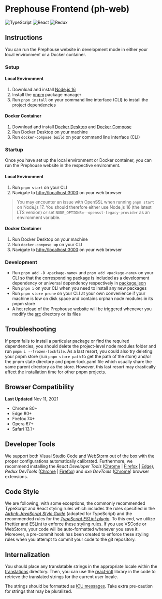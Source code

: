 # Prephouse Frontend (ph-web)

![TypeScript](https://img.shields.io/badge/typescript-%23007ACC.svg?style=for-the-badge&logo=typescript&logoColor=white)
![React](https://img.shields.io/badge/react-%2320232a.svg?style=for-the-badge&logo=react&logoColor=%2361DAFB)
![Redux](https://img.shields.io/badge/redux-%23593d88.svg?style=for-the-badge&logo=redux&logoColor=white)

## Instructions

You can run the Prephouse website in development mode in either your local environment or a Docker
container.

### Setup

#### Local Environment

1. Download and install [Node.js 16][node]
2. Install the [pnpm][] package manager
3. Run `pnpm install` on your command line interface (CLI) to install the
   [project dependencies](package.json)

#### Docker Container

1. Download and install [Docker Desktop][docker-desktop] and [Docker Compose][docker-compose]
2. Run Docker Desktop on your machine
3. Run `docker-compose build` on your command line interface (CLI)

### Startup

Once you have set up the local environment or Docker container, you can run the Prephouse website in
the respective environment.

#### Local Environment

1. Run `pnpm start` on your CLI
2. Navigate to <http://localhost:3000> on your web browser

> You may encounter an issue with OpenSSL when running `pnpm start` on Node.js 17. You should
> therefore either use Node.js 16 (the latest LTS version) _or_ set
> `NODE_OPTIONS=--openssl-legacy-provider` as an environment variable.

#### Docker Container

1. Run Docker Desktop on your machine
2. Run `docker-compose up` on your CLI
3. Navigate to <http://localhost:3000> on your web browser

[node]: https://nodejs.org/en/
[pnpm]: https://pnpm.io/installation
[docker-desktop]: https://www.docker.com/products/docker-desktop
[docker-compose]: https://docs.docker.com/compose/install/

### Development

- Run `pnpm add -D <package-name>` and `pnpm add <package-name>` on your CLI so that the
  corresponding package is included as a development dependency or universal dependency respectively
  in [package.json](package.json)
- Run `pnpm i` on your CLI when you need to install any new packages
- Run `pnpm store prune` on your CLI at your own convenience if your machine is low on disk space
  and contains orphan node modules in its pnpm store
- A hot reload of the Prephouse website will be triggered whenever you modify the [src](src)
  directory or its files

## Troubleshooting

If pnpm fails to install a particular package or find the required dependencies, you should delete
the project-level node modules folder and run `pnpm i --frozen-lockfile`. As a last resort, you
could also try deleting your pnpm store (run `pnpm store path` to get the path of the store) and/or
the pnpm state directory and pnpm-lock.yaml file which usually share the same parent directory as
the store. However, this last resort may drastically affect the installation time for other pnpm
projects.

## Browser Compatibility

**Last Updated** Nov 11, 2021

- Chrome 80+
- Edge 80+
- Firefox 74+
- Opera 67+
- Safari 13.1+

## Developer Tools

We support both Visual Studio Code and WebStorm out of the box with the proper configurations
automatically calibrated. Furthermore, we recommend installing the _React Developer Tools_
([Chrome][react-ext-chrome] | [Firefox][react-ext-firefox] | [Edge][react-ext-edge]), _Redux
DevTools_ ([Chrome][redux-ext-chrome] | [Firefox][redux-ext-firefox]) and _axe DevTools_
([Chrome][axe-chrome]) browser extensions.

[react-ext-chrome]:
  https://chrome.google.com/webstore/detail/react-developer-tools/fmkadmapgofadopljbjfkapdkoienihi
  'Chrome Extension'
[react-ext-firefox]:
  https://addons.mozilla.org/en-CA/firefox/addon/react-devtools/
  'Firefox Browser Add-On'
[react-ext-edge]:
  https://microsoftedge.microsoft.com/addons/detail/gpphkfbcpidddadnkolkpfckpihlkkil
  'Microsoft Edge Add-On'
[redux-ext-chrome]:
  https://chrome.google.com/webstore/detail/redux-devtools/lmhkpmbekcpmknklioeibfkpmmfibljd
  'Chrome Extension'
[redux-ext-firefox]:
  https://addons.mozilla.org/en-CA/firefox/addon/reduxdevtools/
  'Firefox Browser Add-On'
[axe-chrome]:
  https://chrome.google.com/webstore/detail/axe-devtools-web-accessib/lhdoppojpmngadmnindnejefpokejbdd
  'Chrome Extension'

## Code Style

We are following, with some exceptions, the commonly recommended TypeScript and React styling rules
which includes the rules specified in the [_Airbnb JavaScript Style Guide_][airbnb-style-guide]
(adopted for TypeScript) and the recommended rules for the [_TypeScript ESLint
plugin_][ts-eslint-plugin]. To this end, we utilize [Prettier](.prettierrc) and [ESLint](.eslintrc)
to enforce these styling rules. If you use VSCode or WebStorm, your code will be auto-formatted
whenever you save it. Moreover, a pre-commit hook has been created to enforce these styling rules
when you attempt to commit your code to the git repository.

[airbnb-style-guide]: https://github.com/airbnb/javascript
[ts-eslint-plugin]:
  https://github.com/typescript-eslint/typescript-eslint/tree/main/packages/eslint-plugin

## Internalization

You should place any translatable strings in the appropriate locale within the
[translations](./src/strings/translations) directory. Then, you can use the [react-intl][react-intl]
library in the code to retrieve the translated strings for the current user locale.

The strings should be formatted as [ICU messages][icu-message]. Take extra pre-caution for strings
that may be pluralized.

[react-intl]: https://formatjs.io/docs/react-intl/
[icu-message]:
  https://lokalise.com/blog/complete-guide-to-icu-message-format/
  'A complete guide to the ICU message format'
